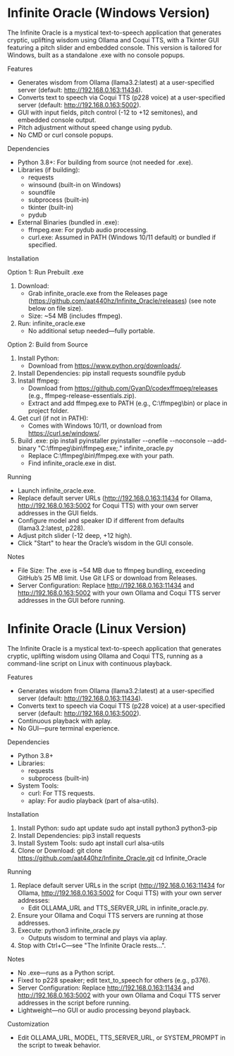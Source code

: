 # Infinite Oracle (Windows Version)

The Infinite Oracle is a mystical text-to-speech application that generates cryptic, uplifting wisdom using Ollama and Coqui TTS, with a Tkinter GUI featuring a pitch slider and embedded console. This version is tailored for Windows, built as a standalone .exe with no console popups.

Features
- Generates wisdom from Ollama (llama3.2:latest) at a user-specified server (default: http://192.168.0.163:11434).
- Converts text to speech via Coqui TTS (p228 voice) at a user-specified server (default: http://192.168.0.163:5002).
- GUI with input fields, pitch control (-12 to +12 semitones), and embedded console output.
- Pitch adjustment without speed change using pydub.
- No CMD or curl console popups.

Dependencies
- Python 3.8+: For building from source (not needed for .exe).
- Libraries (if building):
  - requests
  - winsound (built-in on Windows)
  - soundfile
  - subprocess (built-in)
  - tkinter (built-in)
  - pydub
- External Binaries (bundled in .exe):
  - ffmpeg.exe: For pydub audio processing.
  - curl.exe: Assumed in PATH (Windows 10/11 default) or bundled if specified.

Installation

Option 1: Run Prebuilt .exe
1. Download:
   - Grab infinite_oracle.exe from the Releases page (https://github.com/aat440hz/Infinite_Oracle/releases) (see note below on file size).
   - Size: ~54 MB (includes ffmpeg).
2. Run:
   infinite_oracle.exe
   - No additional setup needed—fully portable.

Option 2: Build from Source
1. Install Python:
   - Download from https://www.python.org/downloads/.
2. Install Dependencies:
   pip install requests soundfile pydub
3. Install ffmpeg:
   - Download from https://github.com/GyanD/codexffmpeg/releases (e.g., ffmpeg-release-essentials.zip).
   - Extract and add ffmpeg.exe to PATH (e.g., C:\ffmpeg\bin) or place in project folder.
4. Get curl (if not in PATH):
   - Comes with Windows 10/11, or download from https://curl.se/windows/.
5. Build .exe:
   pip install pyinstaller
   pyinstaller --onefile --noconsole --add-binary "C:\ffmpeg\bin\ffmpeg.exe;." infinite_oracle.py
   - Replace C:\ffmpeg\bin\ffmpeg.exe with your path.
   - Find infinite_oracle.exe in dist.

Running
- Launch infinite_oracle.exe.
- Replace default server URLs (http://192.168.0.163:11434 for Ollama, http://192.168.0.163:5002 for Coqui TTS) with your own server addresses in the GUI fields.
- Configure model and speaker ID if different from defaults (llama3.2:latest, p228).
- Adjust pitch slider (-12 deep, +12 high).
- Click "Start" to hear the Oracle’s wisdom in the GUI console.

Notes
- File Size: The .exe is ~54 MB due to ffmpeg bundling, exceeding GitHub’s 25 MB limit. Use Git LFS or download from Releases.
- Server Configuration: Replace http://192.168.0.163:11434 and http://192.168.0.163:5002 with your own Ollama and Coqui TTS server addresses in the GUI before running.

# Infinite Oracle (Linux Version)

The Infinite Oracle is a mystical text-to-speech application that generates cryptic, uplifting wisdom using Ollama and Coqui TTS, running as a command-line script on Linux with continuous playback.

Features
- Generates wisdom from Ollama (llama3.2:latest) at a user-specified server (default: http://192.168.0.163:11434).
- Converts text to speech via Coqui TTS (p228 voice) at a user-specified server (default: http://192.168.0.163:5002).
- Continuous playback with aplay.
- No GUI—pure terminal experience.

Dependencies
- Python 3.8+
- Libraries:
  - requests
  - subprocess (built-in)
- System Tools:
  - curl: For TTS requests.
  - aplay: For audio playback (part of alsa-utils).

Installation
1. Install Python:
   sudo apt update
   sudo apt install python3 python3-pip
2. Install Dependencies:
   pip3 install requests
3. Install System Tools:
   sudo apt install curl alsa-utils
4. Clone or Download:
   git clone https://github.com/aat440hz/Infinite_Oracle.git
   cd Infinite_Oracle

Running
1. Replace default server URLs in the script (http://192.168.0.163:11434 for Ollama, http://192.168.0.163:5002 for Coqui TTS) with your own server addresses:
   - Edit OLLAMA_URL and TTS_SERVER_URL in infinite_oracle.py.
2. Ensure your Ollama and Coqui TTS servers are running at those addresses.
3. Execute:
   python3 infinite_oracle.py
   - Outputs wisdom to terminal and plays via aplay.
4. Stop with Ctrl+C—see "The Infinite Oracle rests...".

Notes
- No .exe—runs as a Python script.
- Fixed to p228 speaker; edit text_to_speech for others (e.g., p376).
- Server Configuration: Replace http://192.168.0.163:11434 and http://192.168.0.163:5002 with your own Ollama and Coqui TTS server addresses in the script before running.
- Lightweight—no GUI or audio processing beyond playback.

Customization
- Edit OLLAMA_URL, MODEL, TTS_SERVER_URL, or SYSTEM_PROMPT in the script to tweak behavior.

